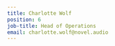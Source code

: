 ```yaml
---
title: Charlotte Wolf
position: 6
job-title: Head of Operations
email: charlotte.wolf@novel.audio
---
```


